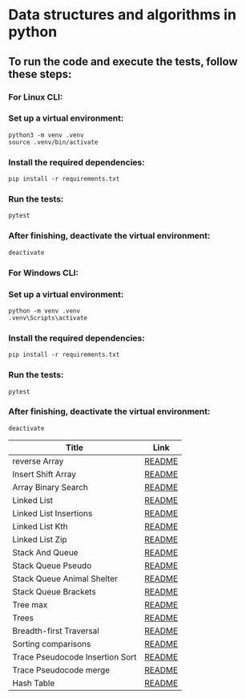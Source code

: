 # Data structures and algorithms in python

## To run the code and execute the tests, follow these steps:
### **For Linux CLI**:
### Set up a virtual environment:
```
python3 -m venv .venv
source .venv/bin/activate
```
### Install the required dependencies:
```
pip install -r requirements.txt
```
### Run the tests:
```
pytest
```
### After finishing, deactivate the virtual environment:
```
deactivate
```
### **For Windows CLI**:
### Set up a virtual environment:
```
python -m venv .venv
.venv\Scripts\activate
```
### Install the required dependencies:
```
pip install -r requirements.txt
```
### Run the tests:
```
pytest
```
### After finishing, deactivate the virtual environment:
```
deactivate
```


| Title                          | Link 
| -----------                    | -----------                                      |
|  reverse Array                 | [README](./array-reverse/README.md)              |
|  Insert Shift Array            | [README](./array-insert-shift/README.md)         |
|  Array Binary Search           | [README](./array-binary-search/README.md)        |
|  Linked List                   | [README](./linked_list/README.md)                |
|  Linked List Insertions        | [README](./linked_list_insertions/README.md)     |
|  Linked List Kth               | [README](./linked_list_kth/README.md)            |
|  Linked List Zip               | [README](./linked-list-zip/README.md)            |
|  Stack And Queue               | [README](./stack_and_queue/README.md)            |
|  Stack Queue Pseudo            | [README](./stack_queue_pseudo/README.md)         |
|  Stack Queue Animal Shelter    | [README](./stack_queue_animal_shelter/README.md) |
|  Stack Queue Brackets          | [README](./stack_queue_brackets/README.md)       |
|  Tree max                      | [README](./tree-max/README.md)                   |
|  Trees                         | [README](./trees/README.md)                      |
|  Breadth-first Traversal       | [README](./tree_breadth_first/README.md)         |
|  Sorting comparisons           | [README](./Comparisons/README.md)                |
|  Trace Pseudocode Insertion Sort | [README](./sorting/insertion/README.md)        |
|  Trace Pseudocode merge        | [README](./sorting/merge/README.md)              |
|  Hash Table                    | [README](./Hash%20Table/README.md)               |